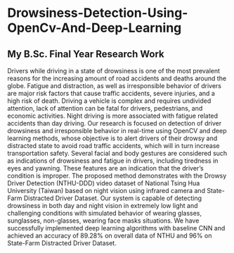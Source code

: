 # Drowsiness-Detection-Using-OpenCv-And-Deep-Learning
## My B.Sc. Final Year Research Work

Drivers while driving in a state of drowsiness is one of the most prevalent reasons for the
increasing amount of road accidents and deaths around the globe. Fatigue and distraction, as
well as irresponsible behavior of drivers are major risk factors that cause traffic accidents,
severe injuries, and a high risk of death. Driving a vehicle is complex and requires undivided
attention, lack of attention can be fatal for drivers, pedestrians, and economic activities. Night
driving is more associated with fatigue related accidents than day driving. Our research is
focused on detection of driver drowsiness and irresponsible behavior in real-time using
OpenCV and deep learning methods, whose objective is to alert drivers of their drowsy and
distracted state to avoid road traffic accidents, which will in turn increase transportation safety.
Several facial and body gestures are considered such as indications of drowsiness and fatigue
in drivers, including tiredness in eyes and yawning. These features are an indication that the
driver’s condition is improper. The proposed method demonstrates with the Drowsy Driver
Detection (NTHU-DDD) video dataset of National Tsing Hua University (Taiwan) based on
night vision using infrared camera and State-Farm Distracted Driver Dataset. Our system is
capable of detecting drowsiness in both day and night vision in extremely low light and
challenging conditions with simulated behavior of wearing glasses, sunglasses, non-glasses,
wearing face masks situations. We have successfully implemented deep learning algorithms
with baseline CNN and achieved an accuracy of 89.28% on overall data of NTHU and 96% on
State-Farm Distracted Driver Dataset.
